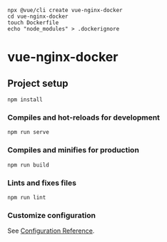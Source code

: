     npx @vue/cli create vue-nginx-docker
    cd vue-nginx-docker
    touch Dockerfile
    echo "node_modules" > .dockerignore

# vue-nginx-docker

## Project setup

```
npm install
```

### Compiles and hot-reloads for development
```
npm run serve
```

### Compiles and minifies for production
```
npm run build
```

### Lints and fixes files
```
npm run lint
```

### Customize configuration
See [Configuration Reference](https://cli.vuejs.org/config/).

